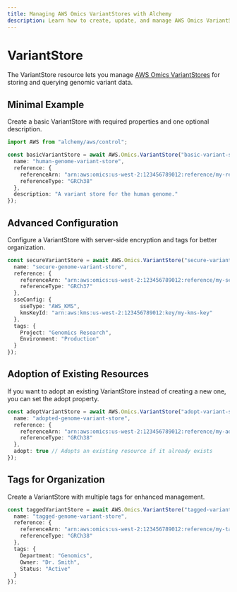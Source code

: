 ```yaml
---
title: Managing AWS Omics VariantStores with Alchemy
description: Learn how to create, update, and manage AWS Omics VariantStores using Alchemy Cloud Control.
---
```


# VariantStore

The VariantStore resource lets you manage [AWS Omics VariantStores](https://docs.aws.amazon.com/omics/latest/userguide/) for storing and querying genomic variant data.

## Minimal Example

Create a basic VariantStore with required properties and one optional description.

```ts
import AWS from "alchemy/aws/control";

const basicVariantStore = await AWS.Omics.VariantStore("basic-variant-store", {
  name: "human-genome-variant-store",
  reference: {
    referenceArn: "arn:aws:omics:us-west-2:123456789012:reference/my-reference",
    referenceType: "GRCh38"
  },
  description: "A variant store for the human genome."
});
```

## Advanced Configuration

Configure a VariantStore with server-side encryption and tags for better organization.

```ts
const secureVariantStore = await AWS.Omics.VariantStore("secure-variant-store", {
  name: "secure-genome-variant-store",
  reference: {
    referenceArn: "arn:aws:omics:us-west-2:123456789012:reference/my-secure-reference",
    referenceType: "GRCh37"
  },
  sseConfig: {
    sseType: "AWS_KMS",
    kmsKeyId: "arn:aws:kms:us-west-2:123456789012:key/my-kms-key"
  },
  tags: {
    Project: "Genomics Research",
    Environment: "Production"
  }
});
```

## Adoption of Existing Resources

If you want to adopt an existing VariantStore instead of creating a new one, you can set the adopt property.

```ts
const adoptVariantStore = await AWS.Omics.VariantStore("adopt-variant-store", {
  name: "adopted-genome-variant-store",
  reference: {
    referenceArn: "arn:aws:omics:us-west-2:123456789012:reference/my-adopted-reference",
    referenceType: "GRCh38"
  },
  adopt: true // Adopts an existing resource if it already exists
});
```

## Tags for Organization

Create a VariantStore with multiple tags for enhanced management.

```ts
const taggedVariantStore = await AWS.Omics.VariantStore("tagged-variant-store", {
  name: "tagged-genome-variant-store",
  reference: {
    referenceArn: "arn:aws:omics:us-west-2:123456789012:reference/my-tagged-reference",
    referenceType: "GRCh38"
  },
  tags: {
    Department: "Genomics",
    Owner: "Dr. Smith",
    Status: "Active"
  }
});
```